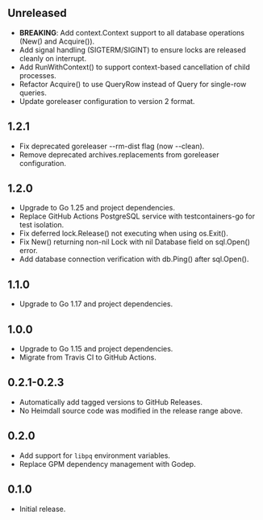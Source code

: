 ## Unreleased

- **BREAKING**: Add context.Context support to all database operations (New() and Acquire()).
- Add signal handling (SIGTERM/SIGINT) to ensure locks are released cleanly on interrupt.
- Add RunWithContext() to support context-based cancellation of child processes.
- Refactor Acquire() to use QueryRow instead of Query for single-row queries.
- Update goreleaser configuration to version 2 format.

## 1.2.1

- Fix deprecated goreleaser --rm-dist flag (now --clean).
- Remove deprecated archives.replacements from goreleaser configuration.

## 1.2.0

- Upgrade to Go 1.25 and project dependencies.
- Replace GitHub Actions PostgreSQL service with testcontainers-go for test isolation.
- Fix deferred lock.Release() not executing when using os.Exit().
- Fix New() returning non-nil Lock with nil Database field on sql.Open() error.
- Add database connection verification with db.Ping() after sql.Open().

## 1.1.0

- Upgrade to Go 1.17 and project dependencies.

## 1.0.0

- Upgrade to Go 1.15 and project dependencies.
- Migrate from Travis CI to GitHub Actions.

## 0.2.1-0.2.3

- Automatically add tagged versions to GitHub Releases.
- No Heimdall source code was modified in the release range above.

## 0.2.0

- Add support for `libpq` environment variables.
- Replace GPM dependency management with Godep.

## 0.1.0

- Initial release.
